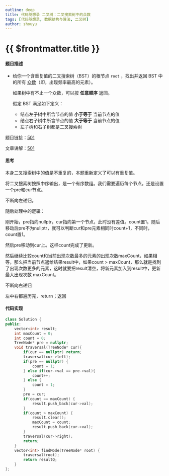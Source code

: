 ```yaml
---
outline: deep
title: 代码随想录 二叉树：二叉搜索树中的众数
tags: [代码随想录, 数据结构与算法, 二叉树]
author: shouyu
---
```


# {{ $frontmatter.title }}

#### 题目描述

- 给你一个含重复值的二叉搜索树（BST）的根节点 `root` ，找出并返回 BST 中的所有 [众数](https://baike.baidu.com/item/众数/44796)（即，出现频率最高的元素）。

  如果树中有不止一个众数，可以按 **任意顺序** 返回。

  假定 BST 满足如下定义：

  - 结点左子树中所含节点的值 **小于等于** 当前节点的值
  - 结点右子树中所含节点的值 **大于等于** 当前节点的值
  - 左子树和右子树都是二叉搜索树

题目链接：[501](https://leetcode.cn/problems/find-mode-in-binary-search-tree/)

文章讲解：[501](https://programmercarl.com/0501.%E4%BA%8C%E5%8F%89%E6%90%9C%E7%B4%A2%E6%A0%91%E4%B8%AD%E7%9A%84%E4%BC%97%E6%95%B0.html)

#### 思考

本身二叉搜索树中的值是不重复的，本题重新定义了可以有重复值。

将二叉搜索树按照中序输出，是一个有序数组。我们需要遍历每个节点。还是设置一个pre和cur节点。

不断向左递归。

随后处理中的逻辑：

刚开始，pre指向nullptr，cur指向第一个节点，此时没有差值。count置1。随后移动后pre不为nullptr，就可以判断cur和pre元素相同时count+1，不同时，count置1。

然后pre移动到cur上。这样count完成了更新。

然后继续比较count和当前出现次数最多的元素的出现次数maxCount，如果相等，那么把当前节点返给结果result中，如果count > maxCount，那么就是找到了出现次数更多的元素，这时就要把result清空，将新元素加入到result中，更新最大出现次数 maxCount。

不断向右递归

左中右都遍历完，return；返回

#### 代码实现

```C++
class Solution {
public:
    vector<int> result;
    int maxCount = 0;
    int count = 0;
    TreeNode* pre = nullptr;
    void traversal(TreeNode* cur){
        if(cur == nullptr) return;
        traversal(cur->left);
        if(pre == nullptr) {
            count = 1;
        } else if(cur->val == pre->val){
            count++;
        } else {
            count = 1;
        }
        pre = cur;
        if(count == maxCount) {
            result.push_back(cur->val);
        }
        if(count > maxCount) {
            result.clear();
            maxCount = count;
            result.push_back(cur->val);
        }
        traversal(cur->right);
        return;
    }
    vector<int> findMode(TreeNode* root) {
        traversal(root);
        return resultQ;
    }
};
```

